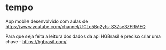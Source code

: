 # tempo
App mobile desenvolvido com aulas de https://www.youtube.com/channel/UCLc5Bq2yfs-S3Zse3ZFRMEQ

Para que seja feita a leitura dos dados da api HGBrasil é preciso criar uma chave - https://hgbrasil.com/
